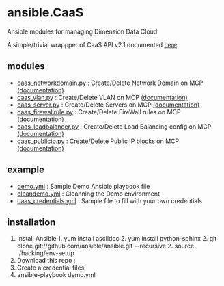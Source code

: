 # ansible.CaaS
Ansible modules for managing Dimension Data Cloud

A simple/trivial wrappper of CaaS API v2.1 documented [here](https://community.opsourcecloud.net/View.jsp?procId=10011686f65f51b7f474acb2013072d2)

## modules
  * [caas_networkdomain.py](/library/caas_networkdomain.py) : Create/Delete Network Domain on MCP [(documentation)](/docs/caas_networkdomain_module.md)
  * [caas_vlan.py](/library/caas_vlan.py) : Create/Delete VLAN on MCP [(documentation)](/docs/caas_vlan_module.md)
  * [caas_server.py](/library/caas_server.py) : Create/Delete Servers on MCP [(documentation)](/docs/caas_server_module.md)
  * [caas_firewallrule.py](/library/caas_firewallrule.py) : Create/Delete FireWall rules on MCP [(documentation)](/docs/caas_firewallrule_module.md)
  * [caas_loadbalancer.py](/library/caas_loadbalancer.py) : Create/Delete Load Balancing config on MCP [(documentation)](/docs/caas_loadbalancer_module.md)
  * [caas_publicip.py](/library/caas_publicip.py) : Create/Delete Public IP blocks on MCP [(documentation)](/docs/caas_publicip_module.md)

## example
  * [demo.yml](/demo.yml) : Sample Demo Ansible playbook file
  * [cleandemo.yml](/cleandemo.yml) : Cleanning the Demo environment
  * [caas_credentials.yml](/caas_credentials.yml) : Sample file to fill with your own credentials

## installation
  1. Install Ansible
    1. yum install asciidoc
    2. yum install python-sphinx
    2. git clone git://github.com/ansible/ansible.git --recursive
    2. source ./hacking/env-setup
  2. Download this repo : 
  2. Create a credential files
  3. ansible-playbook demo.yml
